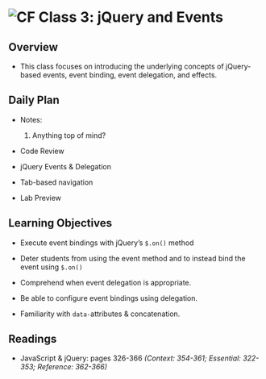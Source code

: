 ![CF](https://i.imgur.com/7v5ASc8.png)  Class 3: jQuery and Events
=======

## Overview

- This class focuses on introducing the underlying concepts of jQuery-based events, event binding, event delegation, and effects.

## Daily Plan

- Notes:
  1. Anything top of mind?

- Code Review
- jQuery Events & Delegation
- Tab-based navigation
- Lab Preview


## Learning Objectives
<!--
ABCD:
  Audience: Program participants
  Behavior: Expected learning/behavior changes/results
  Condition:
    Circumstances that lead to change/result
    When change/result are expected to occur
  Degree: How much change occurs (%) for how many participants (#)
-->

* Execute event bindings with jQuery’s `$.on()` method

- Deter students from using the event method and to instead bind the event using `$.on()`

* Comprehend when event delegation is appropriate.

* Be able to configure event bindings using delegation.

* Familiarity with `data-`attributes & concatenation.


## Readings
<!-- List of readings required for this content; readings being completed by the start of this lecture -->

* JavaScript & jQuery: pages 326-366
  *(Context: 354-361; Essential: 322-353; Reference: 362-366)*
